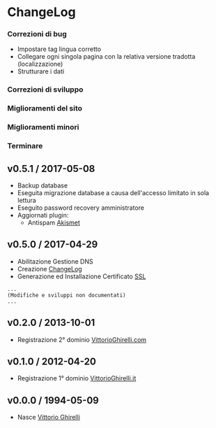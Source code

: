 # ChangeLog

### Correzioni di bug

  * Impostare tag lingua corretto
  * Collegare ogni singola pagina con la relativa versione tradotta (localizzazione)
  * Strutturare i dati

### Correzioni di sviluppo

### Miglioramenti del sito

### Miglioramenti minori

### Terminare

## v0.5.1 / 2017-05-08

  * Backup database
  * Eseguita migrazione database a causa dell'accesso limitato in sola lettura
  * Eseguito password recovery amministratore
  * Aggiornati plugin:
    * Antispam [Akismet](https://akismet.com)

## v0.5.0 / 2017-04-29

  * Abilitazione Gestione DNS
  * Creazione [ChangeLog](/index.md)
  * Generazione ed Installazione Certificato [SSL](https://www.VittorioGhirelli.it)

```
...
(Modifiche e sviluppi non documentati)
...
```

## v0.2.0 / 2013-10-01

  * Registrazione 2° dominio [VittorioGhirelli.com](http://www.VittorioGhirelli.com)

## v0.1.0 / 2012-04-20

  * Registrazione 1° dominio [VittorioGhirelli.it](https://www.VittorioGhirelli.it)

## v0.0.0 / 1994-05-09

  * Nasce [Vittorio Ghirelli](https://it.wikipedia.org/wiki/Vittorio_Ghirelli)
